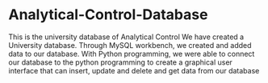 # Analytical-Control-Database
This is the university database of Analytical Control
We have created a University database. Through MySQL workbench, we created and added data to our database.
With Python programming, we were able to connect our database to the python programming to create a graphical user interface that can insert, update and delete and get data
from our database

